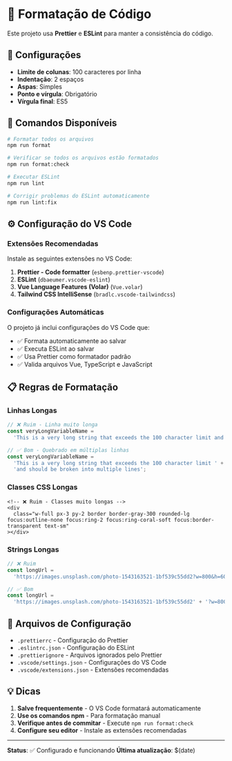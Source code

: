 # 📝 Formatação de Código

Este projeto usa **Prettier** e **ESLint** para manter a consistência do código.

## 🎯 Configurações

- **Limite de colunas**: 100 caracteres por linha
- **Indentação**: 2 espaços
- **Aspas**: Simples
- **Ponto e vírgula**: Obrigatório
- **Vírgula final**: ES5

## 🚀 Comandos Disponíveis

```bash
# Formatar todos os arquivos
npm run format

# Verificar se todos os arquivos estão formatados
npm run format:check

# Executar ESLint
npm run lint

# Corrigir problemas do ESLint automaticamente
npm run lint:fix
```

## ⚙️ Configuração do VS Code

### Extensões Recomendadas

Instale as seguintes extensões no VS Code:

1. **Prettier - Code formatter** (`esbenp.prettier-vscode`)
2. **ESLint** (`dbaeumer.vscode-eslint`)
3. **Vue Language Features (Volar)** (`Vue.volar`)
4. **Tailwind CSS IntelliSense** (`bradlc.vscode-tailwindcss`)

### Configurações Automáticas

O projeto já inclui configurações do VS Code que:

- ✅ Formata automaticamente ao salvar
- ✅ Executa ESLint ao salvar
- ✅ Usa Prettier como formatador padrão
- ✅ Valida arquivos Vue, TypeScript e JavaScript

## 📋 Regras de Formatação

### Linhas Longas

```javascript
// ❌ Ruim - Linha muito longa
const veryLongVariableName =
  'This is a very long string that exceeds the 100 character limit and should be broken into multiple lines';

// ✅ Bom - Quebrado em múltiplas linhas
const veryLongVariableName =
  'This is a very long string that exceeds the 100 character limit ' +
  'and should be broken into multiple lines';
```

### Classes CSS Longas

```vue
<!-- ❌ Ruim - Classes muito longas -->
<div
  class="w-full px-3 py-2 border border-gray-300 rounded-lg focus:outline-none focus:ring-2 focus:ring-coral-soft focus:border-transparent text-sm"
></div>
```

### Strings Longas

```javascript
// ❌ Ruim
const longUrl =
  'https://images.unsplash.com/photo-1543163521-1bf539c55dd2?w=800&h=600&fit=crop&crop=center';

// ✅ Bom
const longUrl =
  'https://images.unsplash.com/photo-1543163521-1bf539c55dd2' + '?w=800&h=600&fit=crop&crop=center';
```

## 🔧 Arquivos de Configuração

- `.prettierrc` - Configuração do Prettier
- `.eslintrc.json` - Configuração do ESLint
- `.prettierignore` - Arquivos ignorados pelo Prettier
- `.vscode/settings.json` - Configurações do VS Code
- `.vscode/extensions.json` - Extensões recomendadas

## 💡 Dicas

1. **Salve frequentemente** - O VS Code formatará automaticamente
2. **Use os comandos npm** - Para formatação manual
3. **Verifique antes de commitar** - Execute `npm run format:check`
4. **Configure seu editor** - Instale as extensões recomendadas

---

**Status**: ✅ Configurado e funcionando
**Última atualização**: $(date)
